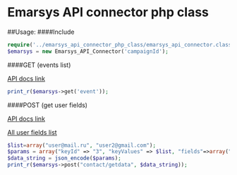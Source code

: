 Emarsys API connector php class
===============================
##Usage:
####Include

```php
require('../emarsys_api_connector_php_class/emarsys_api_connector.class.php');
$emarsys = new Emarsys_API_Connector('campaignId');
```
####GET (events list)

[API docs link](http://documentation.emarsys.com/home/emarketing-suite-home-page/suite-api-reference/suite-api-technical-reference/external-events/getting-all-external-events/)

```php
print_r($emarsys->get('event'));
```

####POST (get user fields)

[API docs link](http://documentation.emarsys.com/home/emarketing-suite-home-page/suite-api-reference/suite-api-technical-reference/contacts/getting-contact-data/)

[All user fields list](http://documentation.emarsys.com/home/emarketing-suite-home-page/emarketing-suite-reference/the-suite-system-fields/)

```php
$list=array("user@mail.ru", "user2@gmail.com");
$params = array("keyId" => "3", "keyValues" => $list, "fields"=>array("1","2","3","31"));
$data_string = json_encode($params);
print_r($emarsys->post("contact/getdata", $data_string));
```

